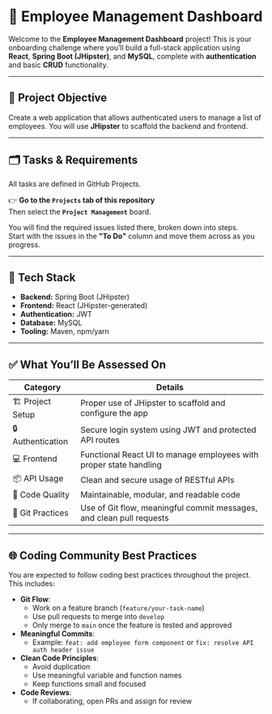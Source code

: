 # 🚀 Employee Management Dashboard

Welcome to the **Employee Management Dashboard** project! This is your onboarding challenge where you’ll build a full-stack application using **React**, **Spring Boot (JHipster)**, and **MySQL**, complete with **authentication** and basic **CRUD** functionality.

---

## 📝 Project Objective

Create a web application that allows authenticated users to manage a list of employees. You will use **JHipster** to scaffold the backend and frontend.

---

## 🗂 Tasks & Requirements

All tasks are defined in GitHub Projects.

👉 **Go to the `Projects` tab of this repository**  
Then select the **`Project Management`** board.

You will find the required issues listed there, broken down into steps.  
Start with the issues in the **"To Do"** column and move them across as you progress.

---

## 🧰 Tech Stack

- **Backend:** Spring Boot (JHipster)
- **Frontend:** React (JHipster-generated)
- **Authentication:** JWT
- **Database:** MySQL
- **Tooling:** Maven, npm/yarn

---

## ✅ What You’ll Be Assessed On

| Category        | Details                                                                 |
|----------------|-------------------------------------------------------------------------|
| 🏗 Project Setup | Proper use of JHipster to scaffold and configure the app               |
| 🔒 Authentication | Secure login system using JWT and protected API routes                  |
| 💻 Frontend       | Functional React UI to manage employees with proper state handling     |
| 📦 API Usage      | Clean and secure usage of RESTful APIs                                 |
| 🧼 Code Quality   | Maintainable, modular, and readable code                               |
| 🔁 Git Practices  | Use of Git flow, meaningful commit messages, and clean pull requests   |

---

## 🌐 Coding Community Best Practices

You are expected to follow coding best practices throughout the project. This includes:

- **Git Flow**:
  - Work on a feature branch (`feature/your-task-name`)
  - Use pull requests to merge into `develop`
  - Only merge to `main` once the feature is tested and approved
- **Meaningful Commits**:
  - Example: `feat: add employee form component` or `fix: resolve API auth header issue`
- **Clean Code Principles**:
  - Avoid duplication
  - Use meaningful variable and function names
  - Keep functions small and focused
- **Code Reviews**:
  - If collaborating, open PRs and assign for review
